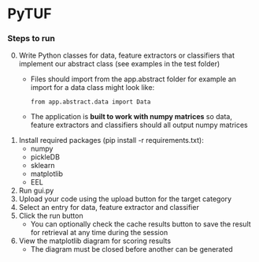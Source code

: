 # PyTUF


### Steps to run

0. Write Python classes for data, feature extractors or classifiers that implement our abstract class (see examples in the test folder)
    * Files should import from the app.abstract folder for example an import for a data class might look like: 

        `from app.abstract.data import Data`
    * The application is **built to work with numpy matrices** so data, feature extractors and classifiers should all output numpy matrices
1. Install required packages (pip install -r requirements.txt):
    * numpy
    * pickleDB
    * sklearn
    * matplotlib
    * EEL
2. Run gui.py
3. Upload your code using the upload button for the target category
4. Select an entry for data, feature extractor and classifier
5. Click the run button
    * You can optionally check the cache results button to save the result for retrieval at any time during the session
6. View the matplotlib diagram for scoring results
    * The diagram must be closed before another can be generated
